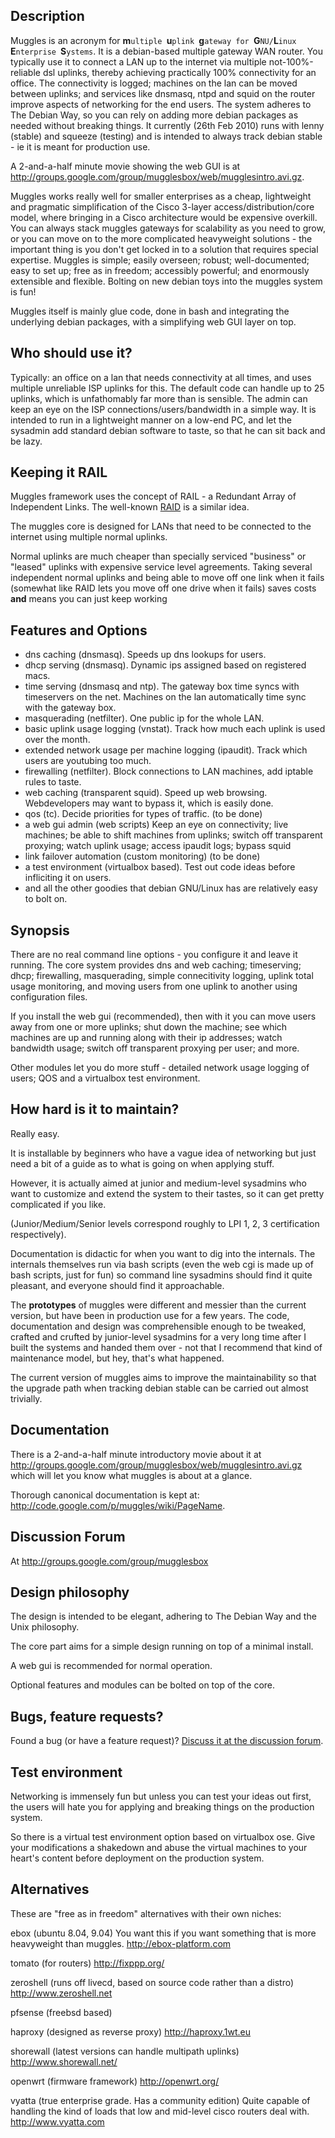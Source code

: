 

## Description ##
Muggles is an acronym for **m**`ultiple `**u**`plink `**g**`ateway for `**G**`NU/`**L**`inux `**E**`nterprise `**S**`ystems`. It is a debian-based multiple gateway WAN router. You typically use it to connect a LAN up to the internet via multiple not-100%-reliable dsl uplinks, thereby achieving practically 100% connectivity for an office. The connectivity is logged; machines on the lan can be moved between uplinks; and services like dnsmasq, ntpd and squid on the router improve aspects of networking for the end users. The system adheres to The Debian Way, so you can rely on adding more debian packages as needed without breaking things. It currently (26th Feb 2010) runs with lenny (stable) and squeeze (testing) and is intended to always track debian stable - ie it is meant for production use.

A 2-and-a-half minute movie showing the web GUI is at http://groups.google.com/group/mugglesbox/web/mugglesintro.avi.gz.

Muggles works really well for smaller enterprises as a cheap, lightweight and pragmatic simplification of the Cisco 3-layer access/distribution/core model, where bringing in a Cisco architecture would be expensive overkill. You can always stack muggles gateways for scalability as you need to grow, or you can move on to the more complicated heavyweight solutions - the important thing is you don't get locked in to a solution that requires special expertise. Muggles is simple; easily overseen; robust; well-documented; easy to set up; free as in freedom; accessibly powerful; and enormously extensible and flexible. Bolting on new debian toys into the muggles system is fun!

Muggles itself is mainly glue code, done in bash and integrating the underlying debian packages, with a simplifying web GUI layer on top.


## Who should use it? ##

Typically: an office on a lan that needs connectivity at all times, and uses multiple unreliable ISP uplinks for this. The default code can handle up to 25 uplinks, which is unfathomably far more than is sensible. The admin can keep an eye on the ISP connections/users/bandwidth in a simple way. It is intended to run in a lightweight manner on a low-end PC, and let the sysadmin add standard debian software to taste, so that he can sit back and be lazy.

## Keeping it RAIL ##

Muggles framework uses the concept of RAIL - a Redundant Array of Independent Links. The well-known [RAID](http://en.wikipedia.org/wiki/RAID) is a similar idea.

The muggles core is designed for LANs that need to be connected to the internet using multiple normal uplinks.

Normal uplinks are much cheaper than specially serviced "business" or "leased" uplinks with expensive service level agreements. Taking several independent normal uplinks and being able to move off one link when it fails (somewhat like RAID lets you move off one drive when it fails) saves costs **and** means you can just keep working

## Features and Options ##

  * dns caching (dnsmasq). Speeds up dns lookups for users.
  * dhcp serving (dnsmasq). Dynamic ips assigned based on registered macs.
  * time serving (dnsmasq and ntp). The gateway box time syncs with timeservers on the net. Machines on the lan automatically time sync with the gateway box.
  * masquerading (netfilter). One public ip for the whole LAN.
  * basic uplink usage logging (vnstat). Track how much each uplink is used over the month.
  * extended network usage per machine logging (ipaudit). Track which users are youtubing too much.
  * firewalling (netfilter). Block connections to LAN machines, add iptable rules to taste.
  * web caching (transparent squid). Speed up web browsing. Webdevelopers may want to bypass it, which is easily done.
  * qos (tc). Decide priorities for types of traffic. (to be done)
  * a web gui admin (web scripts) Keep an eye on connectivity; live machines; be able to shift machines from uplinks; switch off transparent proxying; watch uplink usage; access ipaudit logs; bypass squid
  * link failover automation (custom monitoring) (to be done)
  * a test environment (virtualbox based). Test out code ideas before infliciting it on users.
  * and all the other goodies that debian GNU/Linux has are relatively easy to bolt on.



## Synopsis ##

There are no real command line options - you configure it and leave it running. The core system provides dns and web caching; timeserving; dhcp; firewalling, masquerading, simple connecitivity logging, uplink total usage monitoring, and moving users from one uplink to another using configuration files.

If you install the web gui (recommended), then with it you can move users away from one or more uplinks; shut down the machine; see which machines are up and running along with their ip addresses; watch bandwidth usage; switch off transparent proxying per user; and more.

Other modules let you do more stuff - detailed network usage logging of users; QOS and a virtualbox test environment.


## How hard is it to maintain? ##

Really easy.

It is installable by beginners who have a vague idea of networking but just need a bit of a guide as to what is going on when applying stuff.

However, it is actually aimed at junior and medium-level sysadmins who want to customize and extend the system to their tastes, so it can get pretty complicated if you like.

(Junior/Medium/Senior levels correspond roughly to LPI 1, 2, 3 certification respectively).

Documentation is didactic for when you want to dig into the internals. The internals themselves run via bash scripts (even the web cgi is made up of bash scripts, just for fun) so command line sysadmins should find it quite pleasant, and everyone should find it approachable.

The **prototypes** of muggles were different and messier than the current version, but have been in production use for a few years. The code, documentation and design was comprehensible enough to be tweaked, crafted and crufted by junior-level sysadmins for a very long time after I built the systems and handed them over - not that I recommend that kind of maintenance model, but hey, that's what happened.

The current version of muggles aims to improve the maintainability so that the upgrade path when tracking debian stable can be carried out almost trivially.

## Documentation ##
There is a 2-and-a-half minute introductory movie about it at http://groups.google.com/group/mugglesbox/web/mugglesintro.avi.gz which will let you know what muggles is about at a glance.

Thorough canonical documentation is kept at: http://code.google.com/p/muggles/wiki/PageName.

## Discussion Forum ##

At http://groups.google.com/group/mugglesbox


## Design philosophy ##
The design is intended to be elegant, adhering to The Debian Way and the Unix philosophy.

The core part aims for a simple design running on top of a minimal install.

A web gui is recommended for normal operation.

Optional features and modules can be bolted on top of the core.

## Bugs, feature requests? ##
Found a bug (or have a feature request)? [Discuss it at the discussion forum](http://groups.google.com/group/mugglesbox).

## Test environment ##
Networking is immensely fun but unless you can test your ideas out first, the users will hate you for applying and breaking things on the production system.

So there is a virtual test environment option based on virtualbox ose. Give your modifications a shakedown and abuse the virtual machines to your heart's content before deployment on the production system.

## Alternatives ##

These are "free as in freedom" alternatives with their own niches:

ebox (ubuntu 8.04, 9.04) You want this if you want something that is more heavyweight than muggles. http://ebox-platform.com

tomato (for routers) http://fixppp.org/

zeroshell (runs off livecd, based on source code rather than a distro) http://www.zeroshell.net

pfsense (freebsd based)

haproxy (designed as reverse proxy) http://haproxy.1wt.eu

shorewall (latest versions can handle multipath uplinks) http://www.shorewall.net/

openwrt (firmware framework) http://openwrt.org/

vyatta (true enterprise grade. Has a community edition)
Quite capable of handling the kind of loads that low and mid-level cisco routers deal with. http://www.vyatta.com
